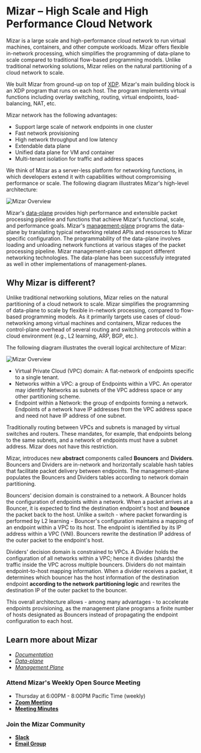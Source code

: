 # Mizar – High Scale and High Performance Cloud Network #

Mizar is a large scale and high-performance cloud network to run virtual
machines, containers, and other compute workloads. Mizar offers flexible
in-network processing, which simplifies the programming of data-plane to scale
compared to traditional flow-based programming models. Unlike traditional
networking solutions, Mizar relies on the natural partitioning of a cloud
network to scale.

We built Mizar from ground-up on top of
[XDP](https://prototype-kernel.readthedocs.io/en/latest/networking/XDP/).
Mizar's main building block is an XDP program that runs on each host. The
program implements virtual functions including overlay switching, routing,
virtual endpoints, load-balancing, NAT, etc.

Mizar network has the following advantages:

- Support large scale of network endpoints in one cluster
- Fast network provisioning
- High network throughput and low latency
- Extendable data plane
- Unified data plane for VM and container
- Multi-tenant isolation for traffic and address spaces

We think of Mizar as a server-less platform for networking functions, in which
developers extend it with capabilities without compromising performance or
scale. The following diagram illustrates Mizar's high-level architecture:

![Mizar Overview](docs/design/png/overall_mgmt_dp.png)

Mizar's [data-plane](docs/design/dp_overview.md) provides high performance and
extensible packet processing pipeline and functions that achieve Mizar's
functional, scale, and performance goals. Mizar's
[management-plane](docs/design/mp_overview.md) programs the data-plane by
translating typical networking related APIs and resources to Mizar specific
configuration. The programmability of the data-plane involves loading and
unloading network functions at various stages of the packet processing pipeline.
Mizar management-plane can support different networking technologies. The
data-plane has been successfuly integrated as well in other implementations of
management-planes.

## Why Mizar is different?

Unlike traditional networking solutions, Mizar relies on the natural
partitioning of a cloud network to scale. Mizar simplifies the programming of
data-plane to scale by flexible in-network processing, compared to flow-based
programming models. As it primarily targets use cases of cloud-networking among
virtual machines and containers, Mizar reduces the control-plane overhead of
several routing and switching protocols within a cloud environment (e.g., L2
learning, ARP, BGP, etc.).

The following diagram illustrates the overall logical architecture of Mizar:

![Mizar Overview](docs/design/png/Mizar.png)

* Virtual Private Cloud (VPC) domain: A flat-network of endpoints specific to a
  single tenant.
* Networks within a VPC: a group of Endpoints within a VPC. An operator may
  identify Networks as subnets of the VPC address space or any other
  partitioning scheme.
* Endpoint within a Network: the group of endpoints forming a network. Endpoints
  of a network have IP addresses from the VPC address space and need not have IP
  address of one subnet.

Traditionally routing between VPCs and subnets is managed by virtual switches
and routers. These mandates, for example, that endpoints belong to the same
subnets, and a network of endpoints must have a subnet address. Mizar does not
have this restriction.

Mizar, introduces new **abstract** components called **Bouncers** and
**Dividers**. Bouncers and Dividers are in-network and horizontally scalable
hash tables that facilitate packet delivery between endpoints. The
management-plane populates the Bouncers and Dividers tables according to network
domain partitioning.

Bouncers' decision domain is constrained to a network. A Bouncer holds the
configuration of endpoints within a network. When a packet arrives at a Bouncer,
it is expected to find the destination endpoint's host and __bounce__ the packet
back to the host. Unlike a switch - where packet forwarding is performed by L2
learning - Bouncer's configuration maintains a mapping of an endpoint within a
VPC to its host. The endpoint is identified by its IP address within a VPC
(VNI). Bouncers rewrite the destination IP address of the outer packet to the
endpoint's host.

Dividers' decision domain is constrained to VPCs. A Divider holds the
configuration of all networks within a VPC; hence it divides (shards) the
traffic inside the VPC across multiple bouncers. Dividers do not maintain
endpoint-to-host mapping information. When a divider receives a packet, it
determines which bouncer has the host information of the destination endpoint
**according to the network partitioning logic** and rewrites the destination IP
of the outer packet to the bouncer.

This overall architecture allows - among many advantages - to accelerate
endpoints provisioning, as the management plane programs a finite number of
hosts designated as Bouncers instead of propagating the endpoint configuration
to each host.

## Learn more about Mizar

* [*Documentation*](https://mizar.readthedocs.io/en/latest/)
* [*Data-plane*](docs/design/dp_overview.md)
* [*Management Plane*](docs/design/mp_overview.md)

### Attend Mizar's Weekly Open Source Meeting
- Thursday at 6:00PM - 8:00PM Pacific Time (weekly)
- [**Zoom Meeting**](https://futurewei.zoom.us/j/421246133) 
- [**Meeting Minutes**](https://docs.google.com/document/d/1cz9j_QFriaM8DRBTP8HBhg8bm9NIrLl8MlZ0iQCDqUM/edit) 

### Join the Mizar Community

- [**Slack**](https://join.slack.com/t/mizar-group/shared_invite/zt-9md5gw7m-Fp8n1iV9H04Nn8P3lwTEMA)
- [**Email Group**](https://groups.google.com/forum/#!forum/mizar-cloud-networking)
